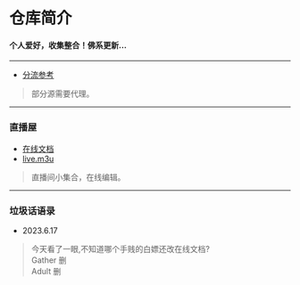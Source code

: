 
# 仓库简介
#### 个人爱好，收集整合！佛系更新…
---
* [分流参考](https://raw.githubusercontent.com/YanG-1989/list/main/IPTV.list)  
>部分源需要代理。  
---
### 直播屋
* [在线文档](https://docs.qq.com/doc/DYnRUbHl6akRLUUJi)  
* [live.m3u](https://raw.githubusercontent.com/YanG-1989/m3u/main/live.m3u)  
>直播间小集合，在线编辑。  
---
### 垃圾话语录
* 2023.6.17
>今天看了一眼,不知道哪个手贱的白嫖还改在线文档?   
>Gather 删  
>Adult 删  

